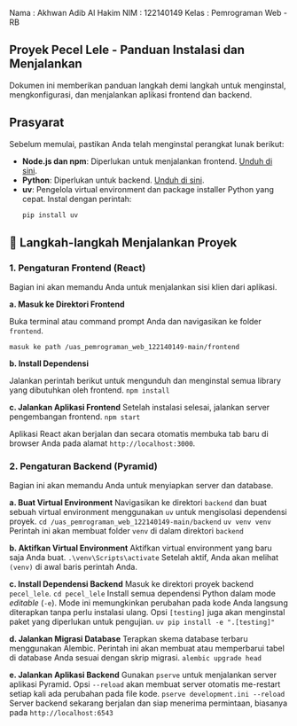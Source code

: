Nama : Akhwan Adib Al Hakim
NIM : 122140149
Kelas : Pemrograman Web - RB

## Proyek Pecel Lele - Panduan Instalasi dan Menjalankan

Dokumen ini memberikan panduan langkah demi langkah untuk menginstal, mengkonfigurasi, dan menjalankan aplikasi frontend dan backend.

## Prasyarat

Sebelum memulai, pastikan Anda telah menginstal perangkat lunak berikut:

* **Node.js dan npm**: Diperlukan untuk menjalankan frontend. [Unduh di sini](https://nodejs.org/).
* **Python**: Diperlukan untuk backend. [Unduh di sini](https://www.python.org/).
* **uv**: Pengelola virtual environment dan package installer Python yang cepat. Instal dengan perintah:
    ```sh
    pip install uv
    ```

## 🚀 Langkah-langkah Menjalankan Proyek

### 1. Pengaturan Frontend (React)

Bagian ini akan memandu Anda untuk menjalankan sisi klien dari aplikasi.

**a. Masuk ke Direktori Frontend**

Buka terminal atau command prompt Anda dan navigasikan ke folder `frontend`.

`` masuk ke path /uas_pemrograman_web_122140149-main/frontend ``

**b. Install Dependensi**

Jalankan perintah berikut untuk mengunduh dan menginstal semua library yang dibutuhkan oleh frontend.
`` npm install ``

**c. Jalankan Aplikasi Frontend**
Setelah instalasi selesai, jalankan server pengembangan frontend.
``npm start``

Aplikasi React akan berjalan dan secara otomatis membuka tab baru di browser Anda pada alamat `http://localhost:3000`.

### 2. Pengaturan Backend (Pyramid)

Bagian ini akan memandu Anda untuk menyiapkan server dan database.

**a. Buat Virtual Environment**
Navigasikan ke direktori `backend` dan buat sebuah virtual environment menggunakan `uv` untuk mengisolasi dependensi proyek.
``cd /uas_pemrograman_web_122140149-main/backend`` 
``uv venv venv`` Perintah ini akan membuat folder `venv` di dalam direktori `backend`

**b. Aktifkan Virtual Environment**
Aktifkan virtual environment yang baru saja Anda buat.
``.\venv\Scripts\activate``
Setelah aktif, Anda akan melihat `(venv)` di awal baris perintah Anda.

**c. Install Dependensi Backend**
Masuk ke direktori proyek backend `pecel_lele`.
``cd pecel_lele``
Install semua dependensi Python dalam mode _editable_ (`-e`). Mode ini memungkinkan perubahan pada kode Anda langsung diterapkan tanpa perlu instalasi ulang. Opsi `[testing]` juga akan menginstal paket yang diperlukan untuk pengujian.
``uv pip install -e ".[testing]"``

**d. Jalankan Migrasi Database**
Terapkan skema database terbaru menggunakan Alembic. Perintah ini akan membuat atau memperbarui tabel di database Anda sesuai dengan skrip migrasi.
``alembic upgrade head``

**e. Jalankan Aplikasi Backend**
Gunakan `pserve` untuk menjalankan server aplikasi Pyramid. Opsi `--reload` akan membuat server otomatis me-restart setiap kali ada perubahan pada file kode.
``pserve development.ini --reload``
Server backend sekarang berjalan dan siap menerima permintaan, biasanya pada `http://localhost:6543`
